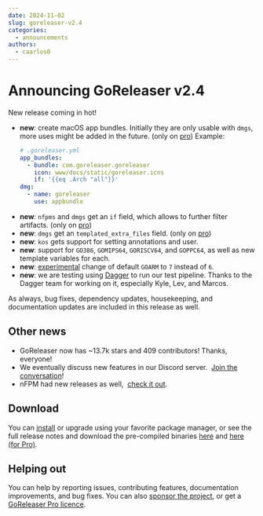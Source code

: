 ```yaml
---
date: 2024-11-02
slug: goreleaser-v2.4
categories:
  - announcements
authors:
  - caarlos0
---
```


# Announcing GoReleaser v2.4

New release coming in hot!

<!-- more -->

- **new**: create macOS app bundles. Initially they are only usable with `dmgs`,
  more uses might be added in the future. (only on [pro][])
  Example:
  ```yaml
  # .goreleaser.yml
  app_bundles:
    - bundle: com.goreleaser.goreleaser
      icon: www/docs/static/goreleaser.icns
      if: '{{eq .Arch "all"}}'
  dmg:
    - name: goreleaser
      use: appbundle
  ```
- **new**: `nfpms` and `dmgs` get an `if` field, which allows to further filter
  artifacts. (only on [pro][])
- **new**: `dmgs` get an `templated_extra_files` field. (only on [pro][])
- **new**: `kos` gets support for setting annotations and user.
- **new**: support for `GO386`, `GOMIPS64`, `GORISCV64`, and `GOPPC64`, as well
  as new template variables for each.
- **new**: [experimental][] change of default `GOARM` to `7` instead of `6`.
- **new**: we are testing using [Dagger][] to run our test pipeline. Thanks to
  the Dagger team for working on it, especially Kyle, Lev, and Marcos.

As always, bug fixes, dependency updates, housekeeping, and documentation
updates are included in this release as well.

## Other news

- GoReleaser now has ~13.7k stars and 409 contributors! Thanks, everyone!
- We eventually discuss new features in our Discord server. 
  [Join the conversation][discord]!
- nFPM had new releases as well, 
  [check it out](https://github.com/goreleaser/nfpm/releases).

## Download

You can [install][] or upgrade using your favorite package manager, or see the
full release notes and download the pre-compiled binaries [here][oss-rel] and
[here (for Pro)][pro-rel].

## Helping out

You can help by reporting issues, contributing features, documentation
improvements, and bug fixes.
You can also [sponsor the project](/sponsors), or get a
[GoReleaser Pro licence][pro].

[pro]: /pro
[install]: https://goreleaser.com/install
[pro-rel]: https://github.com/goreleaser/goreleaser-pro/releases/tag/v2.4.0-pro
[oss-rel]: https://github.com/goreleaser/goreleaser/releases/tag/v2.4.0
[discord]: https://goreleaser.com/discord
[experimental]: https://goreleaser.com/experiments/
[Dagger]: https://dagger.dev
